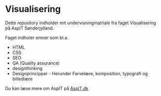 # Visualisering

Dette repository indholder mit undervisningmatriale fra faget Visualisering på AspIT Sønderjylland.

Faget indholer emner som bl.a.

* HTML
* CSS
* SEO
* QA (Quality assurance)
* designthinking
* Designprincipper - Herunder Farvelære, komposition, typografi og billedlære

Du kan læse mere om AspIT på [AspIT.dk](https://aspit.dk/)
